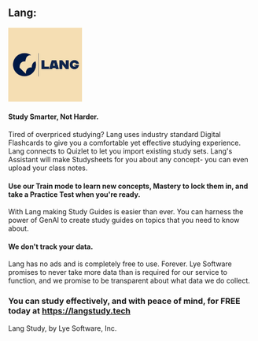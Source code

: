 ## Lang: 

<img src="https://github.com/nwvbug/nwvbug-logos/blob/main/Lang%20Logos/RedesLangwBg.png" width="150" height="150">

#### Study Smarter, Not Harder.
Tired of overpriced studying?
Lang uses industry standard Digital Flashcards to give you a comfortable yet effective studying experience.
Lang connects to Quizlet to let you import existing study sets.
Lang's Assistant will make Studysheets for you about any concept- you can even upload your class notes.

#### Use our Train mode to learn new concepts, Mastery to lock them in, and take a Practice Test when you're ready.
With Lang making Study Guides is easier than ever.
You can harness the power of GenAI to create study guides on topics that you need to know about.

#### We don't track your data.
Lang has no ads and is completely free to use. Forever. Lye Software promises to never take more data than is required for our service to function, and we promise to be transparent about what data we do collect.

### You can study effectively, and with peace of mind, for FREE today at https://langstudy.tech
Lang Study, by Lye Software, Inc.




